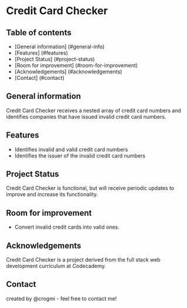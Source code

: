 # Credit Card Checker

## Table of contents

- [General information] (#general-info)
- [Features] (#features)
- [Project Status] (#project-status)
- [Room for improvement] (#room-for-improvement)
- [Acknowledgements] (#acknowledgements)
- [Contact] (#contact)

## General information

Credit Card Checker receives a nested array of credit card numbers and identifies companies that have issued invalid credit card numbers.

## Features

- Identifies invalid and valid credit card numbers
- Identifies the issuer of the invalid credit card numbers

## Project Status

Credit Card Checker is functional, but will receive periodic updates to improve and increase its functionality.

## Room for improvement

- Convert invalid credit cards into valid ones.

## Acknowledgements

Credit Card Checker is a project derived from the full stack web development curriculum at Codecademy.

## Contact

created by @crogmi - feel free to contact me!